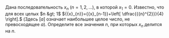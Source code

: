 Дана последовательность ${{x}_{n}}~\left( n=1,2,\ldots  \right)$, в которой ${{x}_{1}}=0.$ Известно, что для всех целых $n &gt; 1$
	${{x}_{n}}={{x}_{n-1}}+\left[ \dfrac{{{n}^{2}}}{4} \right].$ (Здесь $\left[ a \right]$ означает наибольшее целое число, не превосходящее $a$). 
Определите все значения $n$, при которых ${{x}_{n}}$ делится на $n$.